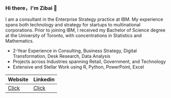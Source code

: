 ### Hi there，I'm Zibai 👋

I am a consultant in the Enterprise Strategy practice at IBM.  My experience spans both technology and strategy for startups to multinational corporations. Prior to joining IBM, I received my Bachelor of Science degree at the University of Toronto, with concentrations in Statistics and Mathematics.

- 2-Year Experience in Consulting, Business Strategy, Digital Transformation, Desk Research, Data Analysis 
- Projects across Industries spanning Retail, Government, and Technology
- Extensive and Stellar Work using R, Python, PowerPoint, Excel

|  Website   | Linkedin  | 
|  ----  | ----  | 
| [Click](https://zibaic.github.io/)|[Click](https://www.linkedin.com/in/zibai-chen/)| 
